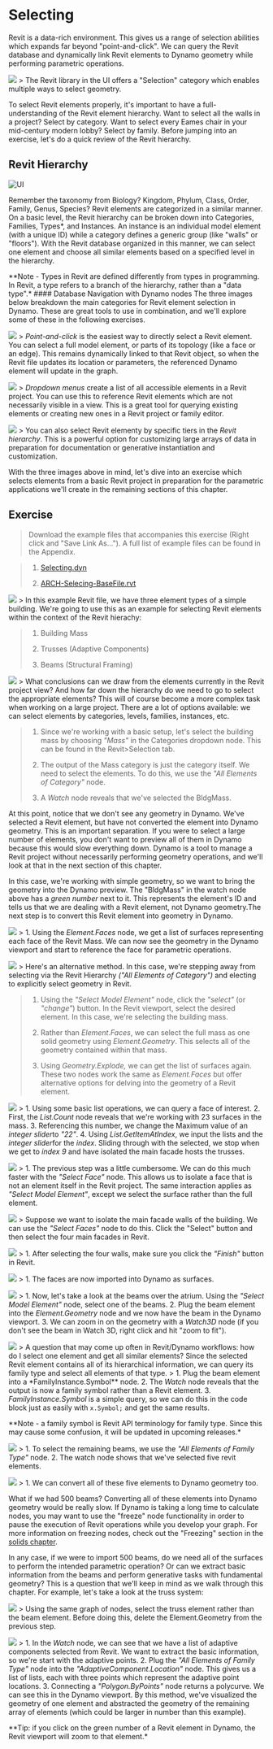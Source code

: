 Selecting
=========

Revit is a data-rich environment. This gives us a range of selection abilities which expands far beyond "point-and-click". We can query the Revit database and dynamically link Revit elements to Dynamo geometry while performing parametric operations.

![](images/8-2/selectionUI.png) &gt; The Revit library in the UI offers a "Selection" category which enables multiple ways to select geometry.

To select Revit elements properly, it's important to have a full-understanding of the Revit element hierarchy. Want to select all the walls in a project? Select by category. Want to select every Eames chair in your mid-century modern lobby? Select by family. Before jumping into an exercise, let's do a quick review of the Revit hierarchy.

Revit Hierarchy
---------------

![UI](images/8-2/hierarchy.png)

Remember the taxonomy from Biology? Kingdom, Phylum, Class, Order, Family, Genus, Species? Revit elements are categorized in a similar manner. On a basic level, the Revit hierarchy can be broken down into Categories, Families, Types\*, and Instances. An instance is an individual model element (with a unique ID) while a category defines a generic group (like "walls" or "floors"). With the Revit database organized in this manner, we can select one element and choose all similar elements based on a specified level in the hierarchy.

\*\*Note - Types in Revit are defined differently from types in programming. In Revit, a type refers to a branch of the hierarchy, rather than a "data type".\* \#\#\#\# Database Navigation with Dynamo nodes The three images below breakdown the main categories for Revit element selection in Dynamo. These are great tools to use in combination, and we'll explore some of these in the following exercises.

![](images/8-2/pointandclick.png) &gt; *Point-and-click* is the easiest way to directly select a Revit element. You can select a full model element, or parts of its topology (like a face or an edge). This remains dynamically linked to that Revit object, so when the Revit file updates its location or parameters, the referenced Dynamo element will update in the graph.

![](images/8-2/dropdown.png) &gt; *Dropdown menus* create a list of all accessible elements in a Revit project. You can use this to reference Revit elements which are not necessarily visible in a view. This is a great tool for querying existing elements or creating new ones in a Revit project or family editor.

![](images/8-2/allelements.png) &gt; You can also select Revit elementy by specific tiers in the *Revit hierarchy*. This is a powerful option for customizing large arrays of data in preparation for documentation or generative instantiation and customization.

With the three images above in mind, let's dive into an exercise which selects elements from a basic Revit project in preparation for the parametric applications we'll create in the remaining sections of this chapter.

Exercise
--------

> Download the example files that accompanies this exercise (Right click and "Save Link As..."). A full list of example files can be found in the Appendix.

> 1.  [Selecting.dyn](datasets/8-2/Selecting.dyn)
>
> 2.  [ARCH-Selecing-BaseFile.rvt](datasets/8-2/ARCH-Selecting-BaseFile.rvt)
>
![](images/8-2/Exercise/12.png) &gt; In this example Revit file, we have three element types of a simple building. We're going to use this as an example for selecting Revit elements within the context of the Revit hierachy:

> 1.  Building Mass
>
> 2.  Trusses (Adaptive Components)
>
> 3.  Beams (Structural Framing)
>
![](images/8-2/Exercise/11.png) &gt; What conclusions can we draw from the elements currently in the Revit project view? And how far down the hierarchy do we need to go to select the appropriate elements? This will of course become a more complex task when working on a large project. There are a lot of options available: we can select elements by categories, levels, families, instances, etc.

> 1.  Since we're working with a basic setup, let's select the building mass by choosing *"Mass"* in the Categories dropdown node. This can be found in the Revit&gt;Selection tab.
>
> 2.  The output of the Mass category is just the category itself. We need to select the elements. To do this, we use the *"All Elements of Category"* node.
>
> 3.  A *Watch* node reveals that we've selected the BldgMass.
>
At this point, notice that we don't see any geometry in Dynamo. We've selected a Revit element, but have not converted the element into Dynamo geometry. This is an important separation. If you were to select a large number of elements, you don't want to preview all of them in Dynamo because this would slow everything down. Dynamo is a tool to manage a Revit project without necessarily performing geometry operations, and we'll look at that in the next section of this chapter.

In this case, we're working with simple geometry, so we want to bring the geometry into the Dynamo preview. The "BldgMass" in the watch node above has a *green number* next to it. This represents the element's ID and tells us that we are dealing with a Revit element, not Dynamo geometry.The next step is to convert this Revit element into geometry in Dynamo.

![](images/8-2/Exercise/10.png) &gt; 1. Using the *Element.Faces* node, we get a list of surfaces representing each face of the Revit Mass. We can now see the geometry in the Dynamo viewport and start to reference the face for parametric operations.

![](images/8-2/Exercise/09.png) &gt; Here's an alternative method. In this case, we're stepping away from selecting via the Revit Hierarchy *("All Elements of Category")* and electing to explicitly select geometry in Revit.

> 1.  Using the *"Select Model Element"* node, click the *"select"* (or *"change"*) button. In the Revit viewport, select the desired element. In this case, we're selecting the building mass.
>
> 2.  Rather than *Element.Faces*, we can select the full mass as one solid geometry using *Element.Geometry*. This selects all of the geometry contained within that mass.
>
> 3.  Using *Geometry.Explode,* we can get the list of surfaces again. These two nodes work the same as *Element.Faces* but offer alternative options for delving into the geometry of a Revit element.
>
![](images/8-2/Exercise/08.png) &gt; 1. Using some basic list operations, we can query a face of interest. 2. First, the *List.Count* node reveals that we're working with 23 surfaces in the mass. 3. Referencing this number, we change the Maximum value of an *integer slider*to *"22"*. 4. Using *List.GetItemAtIndex*, we input the lists and the *integer slider*for the *index*. Sliding through with the selected, we stop when we get to *index 9* and have isolated the main facade hosts the trusses.

![](images/8-2/Exercise/07.png) &gt; 1. The previous step was a little cumbersome. We can do this much faster with the *"Select Face"* node. This allows us to isolate a face that is not an element itself in the Revit project. The same interaction applies as *"Select Model Element"*, except we select the surface rather than the full element.

![](images/8-2/Exercise/selectFaces.png) &gt; Suppose we want to isolate the main facade walls of the building. We can use the *"Select Faces"* node to do this. Click the "Select" button and then select the four main facades in Revit.

![](images/8-2/Exercise/finishButton-01.png) &gt; 1. After selecting the four walls, make sure you click the *"Finish"* button in Revit.

![](images/8-2/Exercise/06.png) &gt; 1. The faces are now imported into Dynamo as surfaces.

![](images/8-2/Exercise/05.png) &gt; 1. Now, let's take a look at the beams over the atrium. Using the *"Select Model Element"* node, select one of the beams. 2. Plug the beam element into the *Element.Geometry* node and we now have the beam in the Dynamo viewport. 3. We can zoom in on the geometry with a *Watch3D* node (if you don't see the beam in Watch 3D, right click and hit "zoom to fit").

![](images/8-2/Exercise/04.png) &gt; A question that may come up often in Revit/Dynamo workflows: how do I select one element and get all similar elements? Since the selected Revit element contains all of its hierarchical information, we can query its family type and select all elements of that type. &gt; 1. Plug the beam element into a \*FamilyInstance.Symbol\*\* node. 2. The *Watch* node reveals that the output is now a family symbol rather than a Revit element. 3. *FamilyInstance.Symbol* is a simple query, so we can do this in the code block just as easily with `x.Symbol;` and get the same results.

\*\*Note - a family symbol is Revit API terminology for family type. Since this may cause some confusion, it will be updated in upcoming releases.\*

![](images/8-2/Exercise/03.png) &gt; 1. To select the remaining beams, we use the *"All Elements of Family Type"* node. 2. The watch node shows that we've selected five revit elements.

![](images/8-2/Exercise/02.png) &gt; 1. We can convert all of these five elements to Dynamo geometry too.

What if we had 500 beams? Converting all of these elements into Dynamo geometry would be really slow. If Dynamo is taking a long time to calculate nodes, you may want to use the "freeze" node functionality in order to pause the execution of Revit operations while you develop your graph. For more information on freezing nodes, check out the "Freezing" section in the [solids chapter](../05_Geometry-for-Computational-Design/5-6_solids.md#freezing).

In any case, if we were to import 500 beams, do we need all of the surfaces to perform the intended parametric operation? Or can we extract basic information from the beams and perform generative tasks with fundamental geometry? This is a question that we'll keep in mind as we walk through this chapter. For example, let's take a look at the truss system:

![](images/8-2/Exercise/01.png) &gt; Using the same graph of nodes, select the truss element rather than the beam element. Before doing this, delete the Element.Geometry from the previous step.

![](images/8-2/Exercise/00.png) &gt; 1. In the *Watch* node, we can see that we have a list of adaptive components selected from Revit. We want to extract the basic information, so we're start with the adaptive points. 2. Plug the *"All Elements of Family Type"* node into the *"AdaptiveComponent.Location"* node. This gives us a list of lists, each with three points which represent the adaptive point locations. 3. Connecting a *"Polygon.ByPoints"* node returns a polycurve. We can see this in the Dynamo viewport. By this method, we've visualized the geometry of one element and abstracted the geometry of the remaining array of elements (which could be larger in number than this example).

\*\*Tip: if you click on the green number of a Revit element in Dynamo, the Revit viewport will zoom to that element.\*
